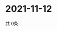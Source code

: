 # 2021-11-12
  共 0条

  <!-- BEGIN -->
  <!-- 最后更新时间Fri Nov 12 2021 14:02:56 GMT+0000 (Coordinated Universal Time) -->
  
  <!-- END -->
  
  